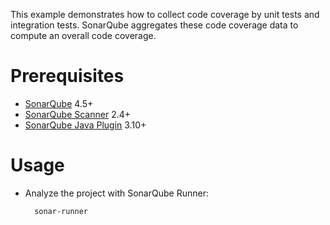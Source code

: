 This example demonstrates how to collect code coverage by unit tests and integration tests.
SonarQube aggregates these code coverage data to compute an overall code coverage.

Prerequisites
=============
* [SonarQube](http://www.sonarsource.org/downloads/) 4.5+
* [SonarQube Scanner](http://docs.sonarqube.org/display/SONAR/Analyzing+with+SonarQube+Scanner) 2.4+
* [SonarQube Java Plugin](http://docs.sonarqube.org/display/PLUG/Java+Plugin) 3.10+

Usage
=====
* Analyze the project with SonarQube Runner:

        sonar-runner
